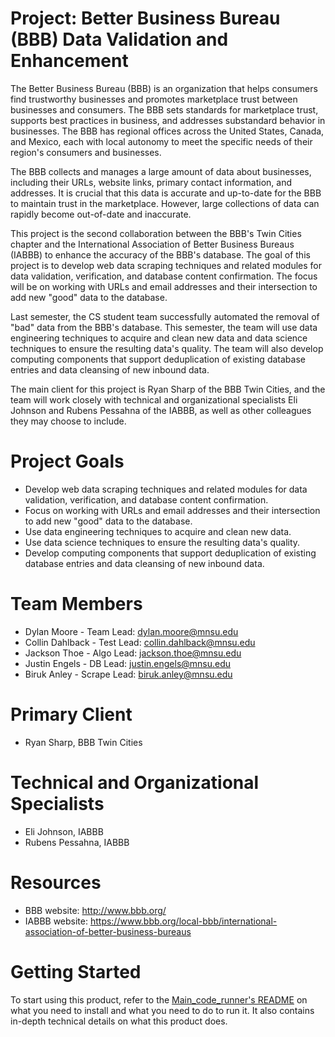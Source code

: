 # Project: Better Business Bureau (BBB) Data Validation and Enhancement
The Better Business Bureau (BBB) is an organization that helps consumers find trustworthy businesses and promotes marketplace trust between businesses and consumers. The BBB sets standards for marketplace trust, supports best practices in business, and addresses substandard behavior in businesses. The BBB has regional offices across the United States, Canada, and Mexico, each with local autonomy to meet the specific needs of their region's consumers and businesses.

The BBB collects and manages a large amount of data about businesses, including their URLs, website links, primary contact information, and addresses. It is crucial that this data is accurate and up-to-date for the BBB to maintain trust in the marketplace. However, large collections of data can rapidly become out-of-date and inaccurate.

This project is the second collaboration between the BBB's Twin Cities chapter and the International Association of Better Business Bureaus (IABBB) to enhance the accuracy of the BBB's database. The goal of this project is to develop web data scraping techniques and related modules for data validation, verification, and database content confirmation. The focus will be on working with URLs and email addresses and their intersection to add new "good" data to the database.

Last semester, the CS student team successfully automated the removal of "bad" data from the BBB's database. This semester, the team will use data engineering techniques to acquire and clean new data and data science techniques to ensure the resulting data's quality. The team will also develop computing components that support deduplication of existing database entries and data cleansing of new inbound data.

The main client for this project is Ryan Sharp of the BBB Twin Cities, and the team will work closely with technical and organizational specialists Eli Johnson and Rubens Pessahna of the IABBB, as well as other colleagues they may choose to include.

# Project Goals
- Develop web data scraping techniques and related modules for data validation, verification, and database content confirmation.
- Focus on working with URLs and email addresses and their intersection to add new "good" data to the database.
- Use data engineering techniques to acquire and clean new data.
- Use data science techniques to ensure the resulting data's quality.
- Develop computing components that support deduplication of existing database entries and data cleansing of new inbound data.

# Team Members
- Dylan Moore - Team Lead: dylan.moore@mnsu.edu
- Collin Dahlback - Test Lead: collin.dahlback@mnsu.edu
- Jackson Thoe - Algo Lead: jackson.thoe@mnsu.edu
- Justin Engels - DB Lead: justin.engels@mnsu.edu
- Biruk Anley - Scrape Lead: biruk.anley@mnsu.edu
# Primary Client
- Ryan Sharp, BBB Twin Cities
# Technical and Organizational Specialists
- Eli Johnson, IABBB
- Rubens Pessahna, IABBB
# Resources
- BBB website: http://www.bbb.org/
- IABBB website: https://www.bbb.org/local-bbb/international-association-of-better-business-bureaus

# Getting Started
To start using this product, refer to the [Main_code_runner's README](https://github.com/Cdahlback/BBB/tree/main/Main_code_runners) on what you need to install and what you need to do to run it. It also contains in-depth technical details on what this product does.